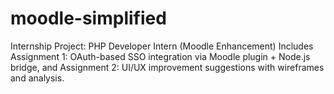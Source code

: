 # moodle-simplified
Internship Project: PHP Developer Intern (Moodle Enhancement)   Includes Assignment 1: OAuth-based SSO integration via Moodle plugin + Node.js bridge,   and Assignment 2: UI/UX improvement suggestions with wireframes and analysis.

